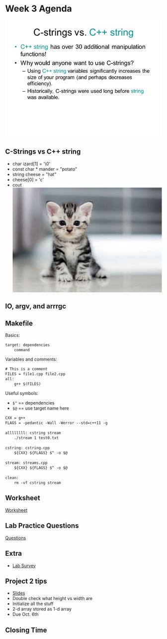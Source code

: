 # Week 3 Agenda
![Image](.other/pictures/WhyUseCString.jpg)

## C-Strings vs C++ string
- char izard[1] = '\\0'
- const char * mander = "potato"
- string cheese = "hat"
- cheese[0] = 'c'
- cout
![Image](.other/pictures/cat.jpg)

## IO, argv, and arrrgc


## Makefile
Basics:
~~~make
target: dependencies
    command
~~~
Variables and comments:
~~~make
# This is a comment
FILES = file1.cpp file2.cpp
all:
    g++ $(FILES)
~~~
Useful symbols:
- `$^` == dependencies
- `$@` == use target name here

~~~make
CXX = g++
FLAGS = -pedantic -Wall -Werror --std=c++11 -g

allllllll: cstring stream
	./stream 1 test0.txt

cstring: cstring.cpp
	${CXX} ${FLAGS} $^ -o $@

stream: streams.cpp
	${CXX} ${FLAGS} $^ -o $@

clean:
	rm -vf cstring stream
~~~

## Worksheet
[Worksheet](https://docs.google.com/document/d/1Un3TljjRZQrG_389X3XDqxY3zRFUPcp1ZDgJuCRTCb0/edit#heading=h.nr154e7mxb4h)

## Lab Practice Questions
[Questions](https://docs.google.com/document/d/1ND69_kdcNXo-7HnASZqh7YzFt2YBxeXQX8JmfBR5b40/edit#heading=h.nr154e7mxb4h)

## Extra
- [Lab Survey](https://docs.google.com/forms/d/1Wku4LmK3ACVGLzZ0BGNL_q5RQmzxA1D1wGhGH0XKIKo/edit)

## Project 2 tips
- [Slides](https://docs.google.com/presentation/d/1Joy-2qyjFXUfAizmyzRVuhEjNFdTkWVM5LXDEywLYV8/edit#slide=id.g275ba625aa_0_47)
- Double check what height vs width are
- Initialize all the stuff
- 2-d array stored as 1-d array
- Due Oct. 6th

## Closing Time
